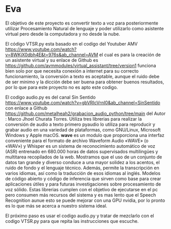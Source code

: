 # Eva

El objetivo de este proyecto es convertir texto a voz para posteriormente utilizar Procesamiento Natural de lenguaje y poder utilizarlo como asistente virtual pero desde la computadora y no desde la nube.

El código VTSR.py esta basado en el codigo del Youtuber AMV https://www.youtube.com/watch?v=8WKjX0dbh4E&t=976s&ab_channel=AVM el cual es para la creación de un asistente virtual y su enlace de Github es https://github.com/avmmodules/virtual_assistant/tree/version1 funciona bien solo por que necesita conexión a internet para su correcto funcionamiento, la conversión a texto es aceptable, aunque el ruido debe de ser minimo y la dicción debe ser buena para obtener buenos resultados, por lo que para este proyecto no es apto este codigo.

El codigo audio.py es del canal Sin Sentido https://www.youtube.com/watch?v=gbVRIcVrnI0&ab_channel=SinSentido con enlace a Github https://github.com/metalheah2/grabacion_audio_python/tree/main del Autor : Marco Jhoel Churata Torres. Utiliza tres librerias para realizar la conversión de audio a texto primero pyaudio lo utiliza para reproducir y grabar audio en una variedad de plataformas, como GNU/Linux, Microsoft Windows y Apple macOS. **wave** es un modulo que proporciona una interfaz conveniente para el formato de archivo Waveform Audio «WAVE» (o «WAV») y Whisper es un sistema de reconocimiento automático de voz (ASR) entrenado en 680.000 horas de datos supervisados ​​multilingües y multitarea recopilados de la web. Mostramos que el uso de un conjunto de datos tan grande y diverso conduce a una mayor solidez a los acentos, el ruido de fondo y el lenguaje técnico. Además, permite la transcripción en varios idiomas, así como la traducción de esos idiomas al inglés. Modelos de código abierto y código de inferencia que sirven como base para crear aplicaciones útiles y para futuras investigaciones sobre procesamiento de voz sólido. Estas librerias cumplen con el objetivo de ejecutarse en el pc pero consumen más recursos del sistema y es mas lento que el Speech Recognition aunue esto se puede mejorar con una GPU nvidia, por lo pronto es lo que más se acerca a nuestro sistema ideal. 

El próximo paso es usar el codigo audio.py y tratar de mezclarlo con el codigo VTSR.py para que repita las instrucciones que escuche.
